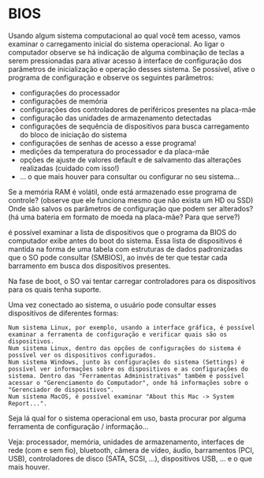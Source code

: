 # BIOS
Usando algum sistema computacional ao qual você tem acesso, vamos examinar o carregamento inicial do sistema operacional. 
Ao ligar o computador observe se há indicação de alguma combinação de teclas a serem pressionadas para ativar acesso à interface de configuração dos parâmetros de inicialização e operação desses sistema.
Se possível, ative o programa de configuração e observe os seguintes parâmetros:

- configurações do processador
- configurações de memória
- configurações dos controladores de periféricos presentes na placa-mãe
- configuração das unidades de armazenamento detectadas
- configurações de sequência de dispositivos para busca carregamento do bloco de iniciação do sistema
- configurações de senhas de acesso a esse programa!
- medições da temperatura do processador e da placa-mãe
- opções de ajuste de valores default e de salvamento das alterações realizadas (cuidado com isso!)
- ... o que mais houver para consultar ou configurar no seu sistema...


Se a memória RAM é volátil, onde está armazenado esse programa de controle? (observe que ele funciona mesmo que não exista um HD ou SSD)
Onde são salvos os parâmetros de configuração que podem ser alterados? (há uma bateria em formato de moeda na placa-mãe? Para que serve?)

é possível examinar a lista de dispositivos que o programa da BIOS do computador exibe antes do boot do sistema. Essa lista de dispositivos é mantida na forma de uma tabela com estruturas de dados padronizadas que o SO pode consultar (SMBIOS), ao invés de ter que testar cada barramento em busca dos dispositivos presentes. 

Na fase de boot, o SO vai tentar carregar controladores para os dispositivos para os quais tenha suporte. 

Uma vez conectado ao sistema, o usuário pode consultar esses dispositivos de diferentes formas:

    Num sistema Linux, por exemplo, usando a interface gráfica, é possível examinar a ferramenta de configuração e verificar quais são os dispositivos. 
    Num sistema Linux, dentro das opções de configurações do sistema é possível ver os dispositivos configurados.
    Num sistema Windows, junto às configurações do sistema (Settings) é possível ver informações sobre os dispositivos e as configurações do sistema. Dentro das "Ferramentas Administrativas" também é possível acessar o "Gerenciamento do Computador", onde há informações sobre o "Gerenciador de dispositivos". 
    Num sistema MacOS, é possível examinar "About this Mac -> System Report...".

Seja lá qual for o sistema operacional em uso, basta procurar por alguma ferramenta de configuração / informação...

Veja: processador, memória, unidades de armazenamento, interfaces de rede (com e sem fio), bluetooth, câmera de vídeo, áudio, barramentos (PCI, USB), controladores de disco (SATA, SCSI, ...), dispositivos USB, ... e o que mais houver.

